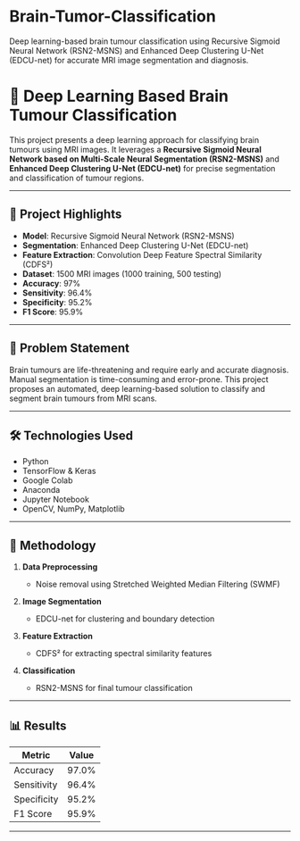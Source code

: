 # Brain-Tumor-Classification
Deep learning-based brain tumour classification using Recursive Sigmoid Neural Network (RSN2-MSNS) and Enhanced Deep Clustering U-Net (EDCU-net) for accurate MRI image segmentation and diagnosis.

# 🧠 Deep Learning Based Brain Tumour Classification

This project presents a deep learning approach for classifying brain tumours using MRI images. It leverages a **Recursive Sigmoid Neural Network based on Multi-Scale Neural Segmentation (RSN2-MSNS)** and **Enhanced Deep Clustering U-Net (EDCU-net)** for precise segmentation and classification of tumour regions.

---

## 📌 Project Highlights

- **Model**: Recursive Sigmoid Neural Network (RSN2-MSNS)
- **Segmentation**: Enhanced Deep Clustering U-Net (EDCU-net)
- **Feature Extraction**: Convolution Deep Feature Spectral Similarity (CDFS²)
- **Dataset**: 1500 MRI images (1000 training, 500 testing)
- **Accuracy**: 97%
- **Sensitivity**: 96.4%
- **Specificity**: 95.2%
- **F1 Score**: 95.9%

---

## 🧠 Problem Statement

Brain tumours are life-threatening and require early and accurate diagnosis. Manual segmentation is time-consuming and error-prone. This project proposes an automated, deep learning-based solution to classify and segment brain tumours from MRI scans.

---

## 🛠️ Technologies Used

- Python
- TensorFlow & Keras
- Google Colab
- Anaconda
- Jupyter Notebook
- OpenCV, NumPy, Matplotlib
---

## 🧪 Methodology

1. **Data Preprocessing**  
   - Noise removal using Stretched Weighted Median Filtering (SWMF)

2. **Image Segmentation**  
   - EDCU-net for clustering and boundary detection

3. **Feature Extraction**  
   - CDFS² for extracting spectral similarity features
4. **Classification**  
   - RSN2-MSNS for final tumour classification

---

## 📊 Results

| Metric        | Value     |
|---------------|-----------|
| Accuracy      | 97.0%     |
| Sensitivity   | 96.4%     |
| Specificity   | 95.2%     |
| F1 Score      | 95.9%     |

---


